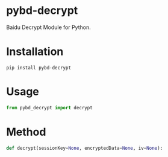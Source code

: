 # pybd-decrypt

Baidu Decrypt Module for Python.

# Installation

```shell
pip install pybd-decrypt
```

# Usage

```python
from pybd_decrypt import decrypt
```

# Method

```python
def decrypt(sessionKey=None, encryptedData=None, iv=None):
```
